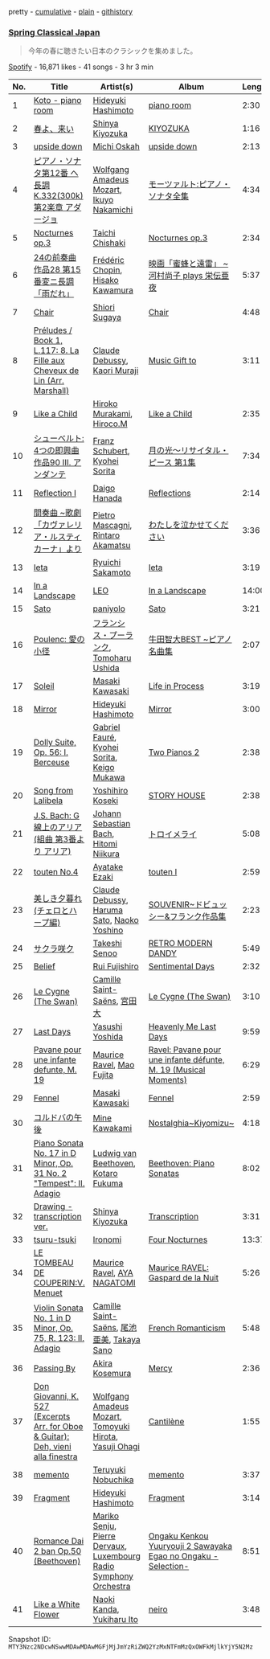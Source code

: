 pretty - [cumulative](/playlists/cumulative/37i9dQZF1DXcUv9n7At27D.md) - [plain](/playlists/plain/37i9dQZF1DXcUv9n7At27D) - [githistory](https://github.githistory.xyz/mackorone/spotify-playlist-archive/blob/main/playlists/plain/37i9dQZF1DXcUv9n7At27D)

### [Spring Classical Japan](https://open.spotify.com/playlist/37i9dQZF1DXcUv9n7At27D)

> 今年の春に聴きたい日本のクラシックを集めました。

[Spotify](https://open.spotify.com/user/spotify) - 16,871 likes - 41 songs - 3 hr 3 min

| No. | Title | Artist(s) | Album | Length |
|---|---|---|---|---|
| 1 | [Koto \- piano room](https://open.spotify.com/track/48Jivh6jAj87eK6lj3FtUo) | [Hideyuki Hashimoto](https://open.spotify.com/artist/3NMfMCA11Xo7RUc91o64Og) | [piano room](https://open.spotify.com/album/065gbiFR9Km7J1hQATfXtG) | 2:30 |
| 2 | [春よ、来い](https://open.spotify.com/track/6Omwpwl7DMVCgvyzdZJoYX) | [Shinya Kiyozuka](https://open.spotify.com/artist/2acDvNu4hqCoCPlUdehoj2) | [KIYOZUKA](https://open.spotify.com/album/6YsvJRT1Bhs3mOZuy6PqDQ) | 1:16 |
| 3 | [upside down](https://open.spotify.com/track/6zQ0c4YaJefSGSKeF9iESF) | [Michi Oskah](https://open.spotify.com/artist/1UYXB0UUV3eR6KPVq0NZ5j) | [upside down](https://open.spotify.com/album/6EKbr6r3Xl6LbXMla63wgr) | 2:13 |
| 4 | [ピアノ・ソナタ第12番 ヘ長調 K.332\(300k\) 第2楽章 アダージョ](https://open.spotify.com/track/1NszhP8H7EpgbLcV4OtK5A) | [Wolfgang Amadeus Mozart](https://open.spotify.com/artist/4NJhFmfw43RLBLjQvxDuRS), [Ikuyo Nakamichi](https://open.spotify.com/artist/1Ie9ADna4vfkFA5lBfjGyd) | [モーツァルト:ピアノ・ソナタ全集](https://open.spotify.com/album/4r9qv03kgEh1KT0FEBDhyL) | 4:34 |
| 5 | [Nocturnes op.3](https://open.spotify.com/track/2n4tgkKIrN1DPOUamOFnrO) | [Taichi Chishaki](https://open.spotify.com/artist/1JNnDWgUDZJvOO6wAqfIUJ) | [Nocturnes op.3](https://open.spotify.com/album/6blHb8WgNhwNNPJURD6ZMT) | 2:34 |
| 6 | [24の前奏曲 作品28 第15番変ニ長調「雨だれ」](https://open.spotify.com/track/4SYtaQjXT3Wyw2mIBU6FF6) | [Frédéric Chopin](https://open.spotify.com/artist/7y97mc3bZRFXzT2szRM4L4), [Hisako Kawamura](https://open.spotify.com/artist/49AcsFEdqWxwuQnTKA2pbq) | [映画「蜜蜂と遠雷」 \~ 河村尚子 plays 栄伝亜夜](https://open.spotify.com/album/6vlTbjLLiXsgdyShPe1IFb) | 5:37 |
| 7 | [Chair](https://open.spotify.com/track/3lJdgFLbcFKLYWWBMCGjES) | [Shiori Sugaya](https://open.spotify.com/artist/2j9Dpexujg1dkE2q25iPPq) | [Chair](https://open.spotify.com/album/3vbaSNyRCbwEi2kP6PxZo9) | 4:48 |
| 8 | [Préludes / Book 1, L.117: 8\. La Fille aux Cheveux de Lin \(Arr\. Marshall\)](https://open.spotify.com/track/65IMlsHgCj36oLhdi9ugpv) | [Claude Debussy](https://open.spotify.com/artist/1Uff91EOsvd99rtAupatMP), [Kaori Muraji](https://open.spotify.com/artist/1NBiTq7dgcI4yWrz5evt9P) | [Music Gift to](https://open.spotify.com/album/6Kad3lsqZ5Sp9hdNfj5kGj) | 3:11 |
| 9 | [Like a Child](https://open.spotify.com/track/2J9UTgDdul3kMGZgnsUZIp) | [Hiroko Murakami](https://open.spotify.com/artist/2FPMZBH13ARkDrd37sIp13), [Hiroco.M](https://open.spotify.com/artist/723sN2rn2hMtdiMbzAZ3Of) | [Like a Child](https://open.spotify.com/album/4RF4Nz20dvgZUk2iSXbddV) | 2:35 |
| 10 | [シューベルト: 4つの即興曲 作品90 III\. アンダンテ](https://open.spotify.com/track/1gITSLM8POPjRsfowHIsre) | [Franz Schubert](https://open.spotify.com/artist/2p0UyoPfYfI76PCStuXfOP), [Kyohei Sorita](https://open.spotify.com/artist/4m095PrHobn6OZq4SceZbc) | [月の光〜リサイタル・ピース 第1集](https://open.spotify.com/album/32tKcDqIpeSc3EToFsZK4P) | 7:34 |
| 11 | [Reflection I](https://open.spotify.com/track/7vlHH3BTCIWRLQCeMEMrai) | [Daigo Hanada](https://open.spotify.com/artist/7kxdoQTibsQW5pOim1p2i3) | [Reflections](https://open.spotify.com/album/5iRo9c8eR9NQdCG0HbR8pQ) | 2:14 |
| 12 | [間奏曲 \~歌劇「カヴァレリア・ルスティカーナ」より](https://open.spotify.com/track/2T1sSlz5AUu1V8ZL0RSWmn) | [Pietro Mascagni](https://open.spotify.com/artist/3Z5fRknMBBNfCw6pkgR9S8), [Rintaro Akamatsu](https://open.spotify.com/artist/4PXjZj2FxsYEeJdX9ir8Il) | [わたしを泣かせてください](https://open.spotify.com/album/0VnaLZbJyvsnUwtXinNuiE) | 3:36 |
| 13 | [Ieta](https://open.spotify.com/track/7zgizTrRXUNJ67FRxKElml) | [Ryuichi Sakamoto](https://open.spotify.com/artist/1tcgfoMTT1szjUeaikxRjA) | [Ieta](https://open.spotify.com/album/5mbez8ICuEDgkSgmbCy899) | 3:19 |
| 14 | [In a Landscape](https://open.spotify.com/track/394t75ucK7WwTOrpQRRP7r) | [LEO](https://open.spotify.com/artist/1WxBBV8qyCtx1H0f5oP2dS) | [In a Landscape](https://open.spotify.com/album/4q0ZalAdIxVz61oN8QScNP) | 14:00 |
| 15 | [Sato](https://open.spotify.com/track/2IfTZS81VgE5V4AwufruOw) | [paniyolo](https://open.spotify.com/artist/3HXP7bQnSqzXn76CRDRDnr) | [Sato](https://open.spotify.com/album/75hCZ73c8v9jkL3gLibXyJ) | 3:21 |
| 16 | [Poulenc: 愛の小径](https://open.spotify.com/track/72nhak9DZ2egStp68ji0x7) | [フランシス・プーランク](https://open.spotify.com/artist/6STj8m2UOKPkUE3YkXEh1u), [Tomoharu Ushida](https://open.spotify.com/artist/6FQJl3uqOIuXjrpFv7QclR) | [牛田智大BEST \~ピアノ名曲集](https://open.spotify.com/album/2UojxP4ugI3Uwiv6Ki6Wnr) | 2:07 |
| 17 | [Soleil](https://open.spotify.com/track/2wiAB7RM25yzFCPXvpbpCi) | [Masaki Kawasaki](https://open.spotify.com/artist/5Erzr1UaaVg4uG9QNBlksK) | [Life in Process](https://open.spotify.com/album/01i1UYjei9cY4kFL1VjSWH) | 3:19 |
| 18 | [Mirror](https://open.spotify.com/track/4KqlBCbME4kSBDKfogDerG) | [Hideyuki Hashimoto](https://open.spotify.com/artist/3NMfMCA11Xo7RUc91o64Og) | [Mirror](https://open.spotify.com/album/3dJXtRJiMVUE4kzgAkW7xU) | 3:00 |
| 19 | [Dolly Suite, Op\. 56: I\. Berceuse](https://open.spotify.com/track/0rTWmhqlac0DNHc5xXk1SW) | [Gabriel Fauré](https://open.spotify.com/artist/2gClsBep1tt1rv1CN210SO), [Kyohei Sorita](https://open.spotify.com/artist/4m095PrHobn6OZq4SceZbc), [Keigo Mukawa](https://open.spotify.com/artist/31YgzVQJU0rrWzZGfzVVUF) | [Two Pianos 2](https://open.spotify.com/album/0QVZQD5ymGpz0klj9pzs7N) | 2:38 |
| 20 | [Song from Lalibela](https://open.spotify.com/track/0QK0rtEdphFfId0KKYSC99) | [Yoshihiro Koseki](https://open.spotify.com/artist/5q9eSLEXZjJAqPLolQgvTA) | [STORY HOUSE](https://open.spotify.com/album/3FEgVwBXnwOv11FVOBIrcC) | 2:38 |
| 21 | [J.S\. Bach: G線上のアリア\(組曲 第3番より アリア\)](https://open.spotify.com/track/0ulU4IIPUUGIZx6222zph3) | [Johann Sebastian Bach](https://open.spotify.com/artist/5aIqB5nVVvmFsvSdExz408), [Hitomi Niikura](https://open.spotify.com/artist/1JFGO7YoBFo4lzQGLXy1CR) | [トロイメライ](https://open.spotify.com/album/21LSAqiXBOIzgp490IZgrk) | 5:08 |
| 22 | [touten No.4](https://open.spotify.com/track/2iTmJTOBvoldQ980R4GlSB) | [Ayatake Ezaki](https://open.spotify.com/artist/30XTStA4lExo4PotWkoOQT) | [touten I](https://open.spotify.com/album/41LcXRuuDjV8JicIVvKUPc) | 2:59 |
| 23 | [美しき夕暮れ\(チェロとハープ編\)](https://open.spotify.com/track/6jNeHhrtL9lPcsQSNWU8so) | [Claude Debussy](https://open.spotify.com/artist/1Uff91EOsvd99rtAupatMP), [Haruma Sato](https://open.spotify.com/artist/3H65pWTCUa1pcpNVq8HNuk), [Naoko Yoshino](https://open.spotify.com/artist/1zfl6prcMarqvXpCksIK99) | [SOUVENIR\~ドビュッシー&フランク作品集](https://open.spotify.com/album/43bKpNPSG2JMQTHqeDpxmH) | 2:23 |
| 24 | [サクラ咲ク](https://open.spotify.com/track/3SQpONLkZGGXuX3fBYA2xn) | [Takeshi Senoo](https://open.spotify.com/artist/61n5YgL1SXRIre6tMYlhxq) | [RETRO MODERN DANDY](https://open.spotify.com/album/6uFdwPikkIIXX4dtC7BXuS) | 5:49 |
| 25 | [Belief](https://open.spotify.com/track/4NEQrLQUbGX5XZtJzlXkgP) | [Rui Fujishiro](https://open.spotify.com/artist/49qFssdzJQct8i3VL9C9mE) | [Sentimental Days](https://open.spotify.com/album/0b1GNpqsnogyIWlpXB2Zi1) | 2:32 |
| 26 | [Le Cygne \(The Swan\)](https://open.spotify.com/track/1Ke4gVLpNH2FB8DoyfKU1D) | [Camille Saint\-Saëns](https://open.spotify.com/artist/436sYg6CZhNefQJogaXeK0), [宮田 大](https://open.spotify.com/artist/6NlblLui5L3Nj9yLEa7Tze) | [Le Cygne \(The Swan\)](https://open.spotify.com/album/0n9PAU1YiFqWuc1u6wqUZu) | 3:10 |
| 27 | [Last Days](https://open.spotify.com/track/2wKV2ewqNf2ZjW4Nn2X5i7) | [Yasushi Yoshida](https://open.spotify.com/artist/2u5s5wxfNszaIZwWknh3eB) | [Heavenly Me Last Days](https://open.spotify.com/album/2ygBTmJ4Mvq2hXL3Ssjojm) | 9:59 |
| 28 | [Pavane pour une infante defunte, M\. 19](https://open.spotify.com/track/4R1pw35BzFFybVYw7eUIDM) | [Maurice Ravel](https://open.spotify.com/artist/17hR0sYHpx7VYTMRfFUOmY), [Mao Fujita](https://open.spotify.com/artist/1jN4Xmeo6upsAer2hRZhrl) | [Ravel: Pavane pour une infante défunte, M\. 19 \(Musical Moments\)](https://open.spotify.com/album/26ZWP985OgZiDrNE84oGar) | 6:29 |
| 29 | [Fennel](https://open.spotify.com/track/2e2wZKOWBKMEJ2runWJ4ge) | [Masaki Kawasaki](https://open.spotify.com/artist/5Erzr1UaaVg4uG9QNBlksK) | [Fennel](https://open.spotify.com/album/2lBiJ66eSBVuXIopL75qoa) | 2:59 |
| 30 | [コルドバの午後](https://open.spotify.com/track/6BRJqVR4Ss91JApYNKYtUo) | [Mine Kawakami](https://open.spotify.com/artist/27AI6gU3hQimMQ2ywqFiGb) | [Nostalghia\~Kiyomizu\~](https://open.spotify.com/album/6kmGx5WxG7VQugcjdozNVL) | 4:18 |
| 31 | [Piano Sonata No\. 17 in D Minor, Op\. 31 No\. 2 "Tempest": II\. Adagio](https://open.spotify.com/track/26p6uHgec5vDmPM8mur2Dc) | [Ludwig van Beethoven](https://open.spotify.com/artist/2wOqMjp9TyABvtHdOSOTUS), [Kotaro Fukuma](https://open.spotify.com/artist/2NXGOKB3pcM9r9W2poWyZK) | [Beethoven: Piano Sonatas](https://open.spotify.com/album/0YeC5cmca8EfE3YGfX8L1X) | 8:02 |
| 32 | [Drawing \- transcription ver.](https://open.spotify.com/track/7g2W5rKkGCv1B4FqlXTVNC) | [Shinya Kiyozuka](https://open.spotify.com/artist/2acDvNu4hqCoCPlUdehoj2) | [Transcription](https://open.spotify.com/album/0QrWidFtuVUPvxl2Mq8tqu) | 3:31 |
| 33 | [tsuru\-tsuki](https://open.spotify.com/track/1Tuq0XiJO21YcG5B9ImhGX) | [Ironomi](https://open.spotify.com/artist/62tSwHM7qLhiSDtVSf51Y5) | [Four Nocturnes](https://open.spotify.com/album/0aheGuEnQDm2C0f8tm6A3u) | 13:37 |
| 34 | [LE TOMBEAU DE COUPERIN:V\. Menuet](https://open.spotify.com/track/0vdUSUa8qNz4m9T73rr17v) | [Maurice Ravel](https://open.spotify.com/artist/17hR0sYHpx7VYTMRfFUOmY), [AYA NAGATOMI](https://open.spotify.com/artist/5yP9w1BcV6K0yW51Njt8tv) | [Maurice RAVEL: Gaspard de la Nuit](https://open.spotify.com/album/4wT32sKqzocmqsIs80Xtnu) | 5:26 |
| 35 | [Violin Sonata No\. 1 in D Minor, Op\. 75, R\. 123: II\. Adagio](https://open.spotify.com/track/76zq5F4boCeUXEhxFGPUY9) | [Camille Saint\-Saëns](https://open.spotify.com/artist/436sYg6CZhNefQJogaXeK0), [尾池亜美](https://open.spotify.com/artist/3cS5HS2INEMFnSOXCqcZrq), [Takaya Sano](https://open.spotify.com/artist/2RemI5LukbaAX28U1HQzFg) | [French Romanticism](https://open.spotify.com/album/7LlIFbfuWFbB9HliLNU6xj) | 5:48 |
| 36 | [Passing By](https://open.spotify.com/track/0wxZwCh9mGWnpCguYlOfB5) | [Akira Kosemura](https://open.spotify.com/artist/4n1lW38WKgyPEIZowQ3AND) | [Mercy](https://open.spotify.com/album/41TybAY1DjBTYWPqrAMspi) | 2:36 |
| 37 | [Don Giovanni, K\. 527 \(Excerpts Arr\. for Oboe & Guitar\): Deh, vieni alla finestra](https://open.spotify.com/track/3ZtEezNHvN4tAXp86jAXCZ) | [Wolfgang Amadeus Mozart](https://open.spotify.com/artist/4NJhFmfw43RLBLjQvxDuRS), [Tomoyuki Hirota](https://open.spotify.com/artist/5BWlDTscQAKt6yDSgZfSuc), [Yasuji Ohagi](https://open.spotify.com/artist/1VMxb6VCRfw7GNnlIGRlnN) | [Cantilène](https://open.spotify.com/album/4ZqH7IIqmsH3wOqqIbaMTe) | 1:55 |
| 38 | [memento](https://open.spotify.com/track/2XplMSBUiDrgjrjE9aJem1) | [Teruyuki Nobuchika](https://open.spotify.com/artist/2TJHKFB5XTGjMcTZ04tAkM) | [memento](https://open.spotify.com/album/5wpdUQhPZxUTGObATg9bja) | 3:37 |
| 39 | [Fragment](https://open.spotify.com/track/0SzKEFWzWvqrPmHPPilLxA) | [Hideyuki Hashimoto](https://open.spotify.com/artist/3NMfMCA11Xo7RUc91o64Og) | [Fragment](https://open.spotify.com/album/5R5yXIlGTWcSOqq1gT0Y7j) | 3:14 |
| 40 | [Romance Dai 2 ban Op.50 \(Beethoven\)](https://open.spotify.com/track/2rKOIRnpxAWTu8x59bbsTE) | [Mariko Senju](https://open.spotify.com/artist/2MkoLewykoUQinAGtZdF9W), [Pierre Dervaux](https://open.spotify.com/artist/0KvsxPaE9zVFOFWGVaQcmU), [Luxembourg Radio Symphony Orchestra](https://open.spotify.com/artist/3PiFts5w1ytZKYU8lKqqpG) | [Ongaku Kenkou Yuuryouji 2 Sawayaka Egao no Ongaku \-Selection\-](https://open.spotify.com/album/6Ml8fEaZpZhmixHQAmTvbG) | 8:51 |
| 41 | [Like a White Flower](https://open.spotify.com/track/7prVZRI0RnGDP1qYdiSmMH) | [Naoki Kanda](https://open.spotify.com/artist/6LjDW7YzX2GubNeJR9Yk5b), [Yukiharu Ito](https://open.spotify.com/artist/2eatv5mHMm8Tk8sjnqMT8t) | [neiro](https://open.spotify.com/album/6TCmGyhwZAo6A2DuLSsctc) | 3:48 |

Snapshot ID: `MTY3Nzc2NDcwNSwwMDAwMDAwMGFjMjJmYzRiZWQ2YzMxNTFmMzQxOWFkMjlkYjY5N2Mz`
